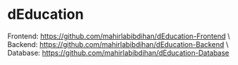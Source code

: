 # dEducation

Frontend: <https://github.com/mahirlabibdihan/dEducation-Frontend> \\
Backend: <https://github.com/mahirlabibdihan/dEducation-Backend> \\ 
Database: <https://github.com/mahirlabibdihan/dEducation-Database>
